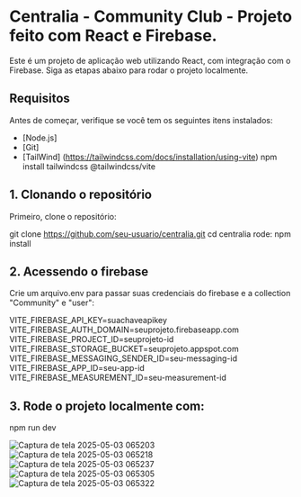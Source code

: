 # Centralia - Community Club - Projeto feito com React e Firebase.

Este é um projeto de aplicação web utilizando React, com integração com o Firebase. Siga as etapas abaixo para rodar o projeto localmente.

## Requisitos

Antes de começar, verifique se você tem os seguintes itens instalados:

- [Node.js]
- [Git]
- [TailWind] (https://tailwindcss.com/docs/installation/using-vite) npm install tailwindcss @tailwindcss/vite

## 1. Clonando o repositório

Primeiro, clone o repositório:

git clone https://github.com/seu-usuario/centralia.git
cd centralia
rode: 
npm install

## 2. Acessendo o firebase

Crie um arquivo.env para passar suas credenciais do firebase e a collection "Community" e "user":

VITE_FIREBASE_API_KEY=suachaveapikey
VITE_FIREBASE_AUTH_DOMAIN=seuprojeto.firebaseapp.com
VITE_FIREBASE_PROJECT_ID=seuprojeto-id
VITE_FIREBASE_STORAGE_BUCKET=seuprojeto.appspot.com
VITE_FIREBASE_MESSAGING_SENDER_ID=seu-messaging-id
VITE_FIREBASE_APP_ID=seu-app-id
VITE_FIREBASE_MEASUREMENT_ID=seu-measurement-id

## 3. Rode o projeto localmente com:
npm run dev

![Captura de tela 2025-05-03 065203](https://github.com/user-attachments/assets/1df0e054-ff36-432a-ac01-6b6f3c11228e)
![Captura de tela 2025-05-03 065218](https://github.com/user-attachments/assets/63ed6373-816e-4c1c-b2d2-fb331799b567)
![Captura de tela 2025-05-03 065237](https://github.com/user-attachments/assets/33bfa73a-9074-46df-ac13-15cd3253179e)
![Captura de tela 2025-05-03 065305](https://github.com/user-attachments/assets/46ca1714-7ec7-4b77-a847-a905ce107487)
![Captura de tela 2025-05-03 065322](https://github.com/user-attachments/assets/508f19d5-f029-49d0-9f98-1d6484f348e7)






